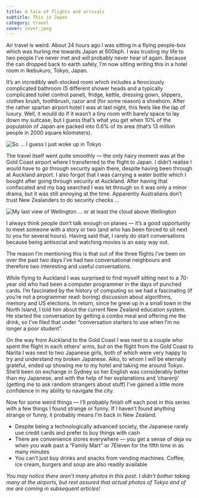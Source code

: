 ```yaml
---
title: A tale of flights and arrivals
subtitle: This is Japan
category: travel
cover: cover.jpeg
---
```


Air travel is weird. About 24 hours ago I was sitting in a flying people-box which was hurling me
towards Japan at 600kph. I was trusting my life to two people I’ve never met and will probably never
hear of again. Because the can dropped back to earth safely, I’m now sitting writing this in a hotel
room in Ikebukuro, Tokyo, Japan.

It’s an incredibly well-stocked room which includes a ferociously complicated bathroom (5 different
shower heads and a typically complicated toilet control panel), fridge, kettle, dressing gown,
slippers, clothes brush, toothbrush, razor and (for some reason) a shoehorn. After the rather
spartan airport hotel I was at last night, this feels like the lap of luxury. Well, it would do if
it wasn’t a tiny room with barely space to lay down my suitcase, but I guess that’s what you get
when 10% of the population of Japan are packed into 0.6% of its area (that’s 13 million people in
2000 square kilometers).

![So … I guess I just woke up in Tokyo](1.jpeg)

The travel itself went quite smoothly — the only hairy moment was at the Gold Coast airport where I
transferred to the flight to Japan. I didn’t realise I would have to go through security again
there, despite having been through at Auckland airport. I also forgot that I was carrying a water
bottle which I bought after going through security at Auckland. After having that confiscated and my
bag searched I was let through so it was only a minor drama, but it was still annoying at the time.
Apparently Australians don’t trust New Zealanders to do security checks …

![My last view of Wellington … or at least the cloud above Wellington](2.jpeg)

I always think people don’t talk enough on planes — it’s a good opportunity to meet someone with a
story or two (and who has been forced to sit next to you for several hours). Having said that, I
rarely do start conversations because being antisocial and watching movies is an easy way out.

The reason I’m mentioning this is that out of the three flights I’ve been on over the past two days
I’ve had two conversational neighbours and therefore two interesting and useful conversations.

While flying to Auckland I was surprised to find myself sitting next to a 70-year old who had been a
computer programmer in the days of punched cards. I’m fascinated by the history of computing so we
had a fascinating (if you’re not a programmer read: boring) discussion about algorithms, memory and
US elections. In return, since he grew up in a small town in the North Island, I told him about the
current New Zealand education system. He started the conversation by getting a combo meal and
offering me the drink, so I’ve filed that under “conversation starters to use when I’m no longer a
poor student”.

On the way from Auckland to the Gold Coast I was next to a couple who spent the flight in each
others’ arms, but on the flight from the Gold Coast to Narita I was next to two Japanese girls, both
of which were very happy to try and understand my broken Japanese. Aiko, to whom I will be eternally
grateful, ended up showing me to my hotel and taking me around Tokyo. She’d been on exchange in
Sydney so her English was considerably better than my Japanese, and with the help of her
explanations and ‘charenji’ (getting me to ask random strangers about stuff) I’ve gained a little
more confidence in my ability to navigate the city.

Now for some weird things — I’ll probably finish off each post in this series with a few things I
found strange or funny. If I haven’t found anything strange or funny, it probably means I’m back
in New Zealand.

- Despite being a technologically advanced society, the Japanese rarely use credit cards and prefer
  to buy things with cash
- There are convenience stores everywhere — you get a sense of deja vu when you walk past a “Family
  Mart” or 7Eleven for the fifth time in as many minutes
- You can’t just buy drinks and snacks from vending machines. Coffee, ice cream, burgers and soup
  are also readily available

*You may notice there aren’t many photos in this post. I didn’t bother taking many at the airports,
but rest assured that actual photos of Tokyo and of me are coming in subsequent articles!*
